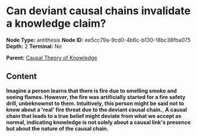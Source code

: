 # Can deviant causal chains invalidate a knowledge claim?

**Node Type:** antithesis
**Node ID:** ee5cc79a-9cd0-4b6c-b130-18bc38fba075
**Depth:** 2
**Terminal:** No

**Parent:** [Causal Theory of Knowledge](causal-theory-of-knowledge.md)

## Content

**Imagine a person learns that there is fire due to smelling smoke and seeing flames. However, the fire was artificially started for a fire safety drill, unbeknownst to them. Intuitively, this person might be said not to know about a 'real' fire threat due to the deviant causal chain.**, **A causal chain that leads to a true belief might deviate from what we accept as normal, indicating knowledge is not solely about a causal link's presence but about the nature of the causal chain.**
